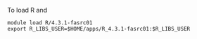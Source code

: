 To load R and 
```
module load R/4.3.1-fasrc01
export R_LIBS_USER=$HOME/apps/R_4.3.1-fasrc01:$R_LIBS_USER
```
